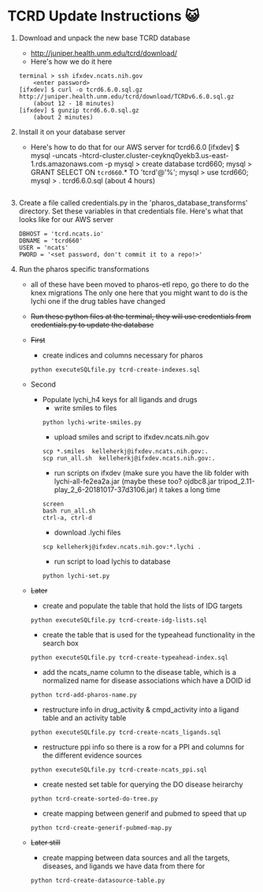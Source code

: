 TCRD Update Instructions :smiley_cat:
=====================

1. Download and unpack the new base TCRD database
    * http://juniper.health.unm.edu/tcrd/download/
    * Here's how we do it here
    ```
   terminal > ssh ifxdev.ncats.nih.gov
        <enter password>
   [ifxdev] $ curl -o tcrd6.6.0.sql.gz http://juniper.health.unm.edu/tcrd/download/TCRDv6.6.0.sql.gz
        (about 12 - 18 minutes)
   [ifxdev] $ gunzip tcrd6.6.0.sql.gz
        (about 2 minutes)
    ```

2. Install it on your database server
    * Here's how to do that for our AWS server for tcrd6.6.0
    [ifxdev] $ mysql -uncats -htcrd-cluster.cluster-ceyknq0yekb3.us-east-1.rds.amazonaws.com -p
                    <enter password>
    mysql > create database tcrd660;
    mysql > GRANT SELECT ON `tcrd660`.* TO 'tcrd'@'%';
    mysql > use tcrd660;
    mysql > \. tcrd6.6.0.sql
        (about 4 hours)  
    ```
3. Create a file called credentials.py in the 'pharos_database_transforms' directory.
Set these variables in that credentials file.
Here's what that looks like for our AWS server
    ```
    DBHOST = 'tcrd.ncats.io'
    DBNAME = 'tcrd660'
    USER = 'ncats'
    PWORD = '<set password, don't commit it to a repo!>'
    ```
4. Run the pharos specific transformations 
    * all of these have been moved to pharos-etl repo, go there to do the knex migrations
    The only one here that you might want to do is the lychi one if the drug tables have changed
    * ~~Run these python files at the terminal, they will use credentials from credentials.py to update the database~~

    * ~~First~~
        * create indices and columns necessary for pharos
        ```
      python executeSQLfile.py tcrd-create-indexes.sql
        ```
    
    * Second
        * Populate lychi_h4 keys for all ligands and drugs
            * write smiles to files
            ```
            python lychi-write-smiles.py
            ```
            * upload smiles and script to ifxdev.ncats.nih.gov
            ```
            scp *.smiles  kelleherkj@ifxdev.ncats.nih.gov:.
            scp run_all.sh  kelleherkj@ifxdev.ncats.nih.gov:.
            ```
            * run scripts on ifxdev (make sure you have the lib folder with lychi-all-fe2ea2a.jar (maybe these too? ojdbc8.jar  tripod_2.11-play_2_6-20181017-37d3106.jar) it takes a long time
            ```
            screen
            bash run_all.sh
            ctrl-a, ctrl-d
            ``` 
            * download .lychi files
            ```
            scp kelleherkj@ifxdev.ncats.nih.gov:*.lychi .
            ```
            * run script to load lychis to database
            ```
            python lychi-set.py
            ```
            
    * ~~Later~~
        * create and populate the table that hold the lists of IDG targets
        ```
        python executeSQLfile.py tcrd-create-idg-lists.sql
        ```
        * create the table that is used for the typeahead functionality in the search box
        ```
        python executeSQLfile.py tcrd-create-typeahead-index.sql
        ```
        * add the ncats_name column to the disease table, which is a normalized name for disease associations which have a DOID id
        ```
        python tcrd-add-pharos-name.py
        ```

        * restructure info in drug_activity & cmpd_activity into a ligand table and an activity table
        ```
        python executeSQLfile.py tcrd-create-ncats_ligands.sql
        ```
    
        * restructure ppi info so there is a row for a PPI and columns for the different evidence sources
        ```
        python executeSQLfile.py tcrd-create-ncats_ppi.sql
        ```
        * create nested set table for querying the DO disease heirarchy
        ```
        python tcrd-create-sorted-do-tree.py
        ```
        * create mapping between generif and pubmed to speed that up
        ```
        python tcrd-create-generif-pubmed-map.py
        ```
    * ~~Later still~~
        * create mapping between data sources and all the targets, diseases, and ligands we have data from there for
        ```
        python tcrd-create-datasource-table.py
        ```
